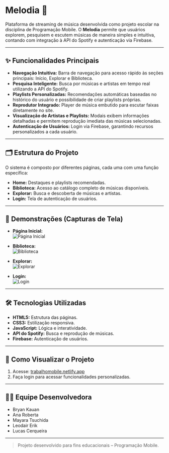 # Melodia 🎵

Plataforma de streaming de música desenvolvida como projeto escolar na disciplina de Programação Mobile. O **Melodia** permite que usuários explorem, pesquisem e escutem músicas de maneira simples e intuitiva, contando com integração à API do Spotify e autenticação via Firebase.

---

## ✨ Funcionalidades Principais

- **Navegação Intuitiva:** Barra de navegação para acesso rápido às seções principais: Início, Explorar e Biblioteca.
- **Pesquisa Inteligente:** Busca por músicas e artistas em tempo real utilizando a API do Spotify.
- **Playlists Personalizadas:** Recomendações automáticas baseadas no histórico do usuário e possibilidade de criar playlists próprias.
- **Reprodutor Integrado:** Player de música embutido para escutar faixas diretamente no site.
- **Visualização de Artistas e Playlists:** Modais exibem informações detalhadas e permitem reprodução imediata das músicas selecionadas.
- **Autenticação de Usuários:** Login via Firebase, garantindo recursos personalizados a cada usuário.

---

## 🗂️ Estrutura do Projeto

O sistema é composto por diferentes páginas, cada uma com uma função específica:

- **Home:** Destaques e playlists recomendadas.
- **Biblioteca:** Acesso ao catálogo completo de músicas disponíveis.
- **Explorar:** Busca e descoberta de músicas e artistas.
- **Login:** Tela de autenticação de usuários.

---

## 📸 Demonstrações (Capturas de Tela)

- **Página Inicial:**  
  ![Página Inicial](assets/home.png)

- **Biblioteca:**  
  ![Biblioteca](assets/biblioteca.png)

- **Explorar:**  
  ![Explorar](assets/explorar.png)

- **Login:**  
  ![Login](assets/login.png)

---

## 🛠️ Tecnologias Utilizadas

- **HTML5:** Estrutura das páginas.
- **CSS3:** Estilização responsiva.
- **JavaScript:** Lógica e interatividade.
- **API do Spotify:** Busca e reprodução de músicas.
- **Firebase:** Autenticação de usuários.

---

## 🚀 Como Visualizar o Projeto

1. Acesse: [trabalhomobile.netlify.app](http://trabalhomobile.netlify.app/)  
2. Faça login para acessar funcionalidades personalizadas.

---

## 👨‍💻 Equipe Desenvolvedora

- Bryan Kauan
- Ana Roberta
- Mayara Tsuchida
- Leodair Erik
- Lucas Cerqueira

---

> Projeto desenvolvido para fins educacionais – Programação Mobile.
